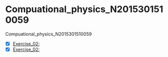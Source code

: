 # Compuational_physics_N2015301510059
Compuational_physics_N2015301510059
- [x]  [Exercise_02:](https://github.com/UnderworldStoryteller/Compuational_physics_N2015301510059/blob/master/My%20name.py)
- [x]  [Exercise_02:](https://github.com/UnderworldStoryteller/Compuational_physics_N2015301510059/tree/master/homework%203)
